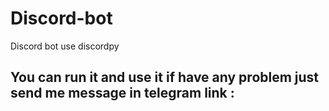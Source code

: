# Discord-bot
Discord bot use discordpy

<h2>You can run it and use it if have any problem just send me message in telegram link :</h2>
